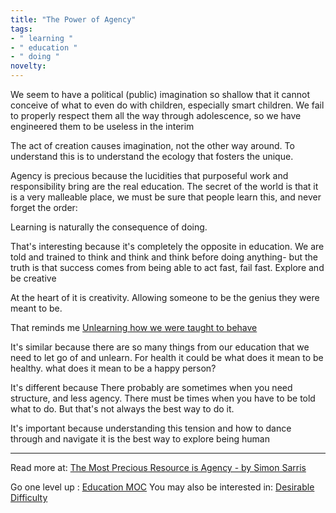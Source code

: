 ```yaml
---
title: "The Power of Agency"
tags:
- " learning "
- " education "
- " doing "
novelty:
---
```


We seem to have a political (public) imagination so shallow that it cannot conceive of what to even do with children, especially smart children. We fail to properly respect them all the way through adolescence, so we have engineered them to be useless in the interim

The act of creation causes imagination, not the other way around. To understand this is to understand the ecology that fosters the unique. 

Agency is precious because the lucidities that purposeful work and responsibility bring are the real education. The secret of the world is that it is a very malleable place, we must be sure that people learn this, and never forget the order: 

Learning is naturally the consequence of doing.

That's interesting because it's completely the opposite in education. We are told and trained to think and think and think before doing anything- but the truth is that success comes from being able to act fast, fail fast. Explore and be creative

At the heart of it is creativity. Allowing someone to be the genius they were meant to be.

That reminds me [Unlearning how we were taught to behave](Notes/Unlearning%20how%20we%20were%20taught%20to%20behave.md)

It's similar because there are so many things from our education that we need to let go of and unlearn. For health it could be what does it mean to be healthy. what does it mean to be a happy person?

It's different because There probably are sometimes when you need structure, and less agency. There must be times when you have to be told what to do. But that's not always the best way to do it.

It's important because understanding this tension and how to dance through and navigate it is the best way to explore being human

----

Read more at: [The Most Precious Resource is Agency - by Simon Sarris](https://simonsarris.substack.com/p/the-most-precious-resource-is-agency)

Go one level up : [Education MOC](Education%20MOC)
You may also be interested in: [Desirable Difficulty](Notes/Desirable%20Difficulty.md)